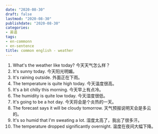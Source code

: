 ```yaml
---
date: "2020-08-30"
draft: false
lastmod: "2020-08-30"
publishdate: "2020-08-30"
categories:
- 英语
tags: 
- en-commonn
- en-sentence
title: common english - weather
---
```


1. What's the weather like today? 今天天气怎么样？
2. It's sunny today. 今天阳光明媚。
3. It's raining outside. 外面正在下雨。
4. The temperature is quite high today. 今天温度很高。
5. It's a bit chilly this morning. 今天早上有点冷。
6. The humidity is quite low today. 今天湿度很低。
7. It's going to be a hot day. 今天将会是个炎热的一天。
8. The forecast says it will be cloudy tomorrow. 天气预报说明天会是多云的。
9. It's so humid that I'm sweating a lot. 湿度太高了，我出了很多汗。
10. The temperature dropped significantly overnight. 温度在夜间大幅下降。
